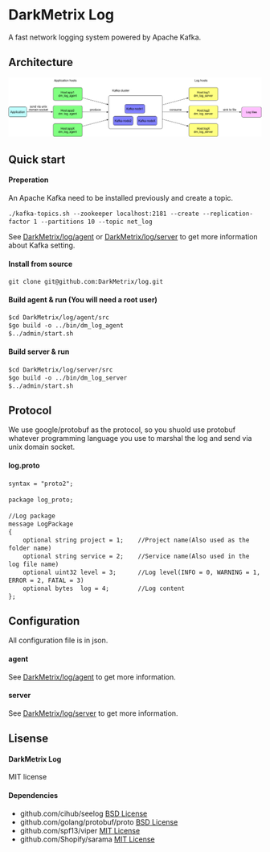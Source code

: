 # DarkMetrix Log

A fast network logging system powered by Apache Kafka.



## Architecture

![image](https://github.com/DarkMetrix/log/blob/master/doc/archetecture.png)

## Quick start

#### Preperation

An Apache Kafka need to be installed previously and create a topic.

```shell
./kafka-topics.sh --zookeeper localhost:2181 --create --replication-factor 1 --partitions 10 --topic net_log
```

See [DarkMetrix/log/agent](https://github.com/DarkMetrix/log/blob/master/agent/README.md) or [DarkMetrix/log/server](https://github.com/DarkMetrix/log/blob/master/server/README.md) to get more information about Kafka setting.



#### Install from source

```shell
git clone git@github.com:DarkMetrix/log.git 
```

#### Build agent & run (You will need a root user)

```shell
$cd DarkMetrix/log/agent/src
$go build -o ../bin/dm_log_agent
$../admin/start.sh
```

#### Build server & run

```shell
$cd DarkMetrix/log/server/src
$go build -o ../bin/dm_log_server
$../admin/start.sh
```

## Protocol

We use  google/protobuf as the protocol, so you shuold use protobuf whatever programming language you use to marshal the log and send via unix domain socket.

#### log.proto

```
syntax = "proto2";

package log_proto;

//Log package
message LogPackage
{
    optional string project = 1;    //Project name(Also used as the folder name)
    optional string service = 2;    //Service name(Also used in the log file name)
    optional uint32 level = 3;      //Log level(INFO = 0, WARNING = 1, ERROR = 2, FATAL = 3)
    optional bytes  log = 4;        //Log content
};
```

## Configuration

All configuration file is in json.

#### agent

See [DarkMetrix/log/agent](https://github.com/DarkMetrix/log/blob/master/agent/README.md) to get more information.

#### server

See [DarkMetrix/log/server](https://github.com/DarkMetrix/log/blob/master/server/README.md) to get more information.



## Lisense

#### DarkMetrix Log

MIT license

#### Dependencies

- github.com/cihub/seelog [BSD License](https://github.com/cihub/seelog/blob/master/LICENSE.txt)
- github.com/golang/protobuf/proto [BSD License](https://github.com/golang/protobuf/blob/master/LICENSE)
- github.com/spf13/viper [MIT License](https://github.com/spf13/viper/blob/master/LICENSE)
- github.com/Shopify/sarama [MIT License](https://github.com/Shopify/sarama/blob/master/LICENSE)
